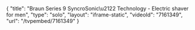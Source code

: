 {
    "title": "Braun Series 9 SyncroSonic\u2122 Technology  -  Electric shaver for men",
    "type": "solo",
    "layout": "iframe-static",
    "videoId": "7161349",
    "url": "\/tvpembed\/7161349"
}